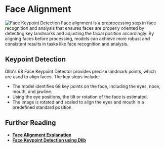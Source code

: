 # Face Alignment 

![Face Keypoint Detection](https://www.google.com/url?sa=i&url=https%3A%2F%2Fmedium.com%2Ftowards-data-science%2Ffacial-keypoints-detection-deep-learning-737547f73515&psig=AOvVaw0w08m8NkDnuMNCK7iAfKO7&ust=1740994474045000&source=images&cd=vfe&opi=89978449&ved=0CBQQjRxqFwoTCLC1g_qL64sDFQAAAAAdAAAAABAE)
Face alignment is a preprocessing step in face recognition and analysis that ensures faces are properly oriented by detecting key landmarks and adjusting the facial position accordingly. By aligning faces before processing, models can achieve more robust and consistent results in tasks like face recognition and analysis.

## Keypoint Detection
Dlib's 68 Face Keypoint Detector provides precise landmark points, which are used to align faces.
The key steps include:

- The model identifies 68 key points on the face, including the eyes, nose, mouth, and jawline.
- Using the eye positions, the tilt or rotation of the face is estimated.
- The image is rotated and scaled to align the eyes and mouth in a predefined standard position.

## Further Reading
- **[Face Alignment Explanation](https://pyimagesearch.com/2017/05/22/face-alignment-with-opencv-and-python/)**
- **[Face Keypoint Detection using Dlib](https://pyimagesearch.com/2017/05/22/face-alignment-with-opencv-and-python/)**

